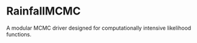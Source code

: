 RainfallMCMC
============

A modular MCMC driver designed for computationally intensive likelihood functions.
